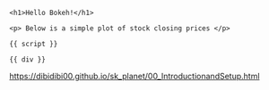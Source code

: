 <!DOCTYPE html>
<html lang="en-US">

<link
    href="http://cdn.pydata.org/bokeh/dev/bokeh-0.13.0.min.css"
    rel="stylesheet" type="text/css"
>
<script 
    src="https://dibidibi00.github.io/sk_planet/00_IntroductionandSetup.html"
></script>

<body>

    <h1>Hello Bokeh!</h1>
    
    <p> Below is a simple plot of stock closing prices </p>
    
    {{ script }}
    
    {{ div }}

</body>

</html>

<!-- https://dibidibi00.github.io/sk_planet/ -->
https://dibidibi00.github.io/sk_planet/00_IntroductionandSetup.html
